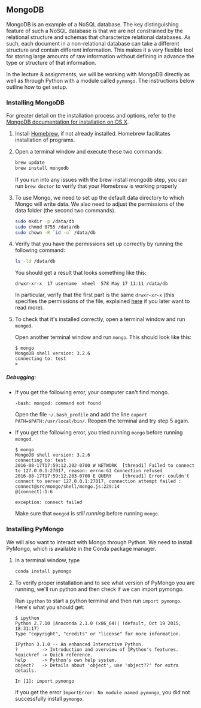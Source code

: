 ## MongoDB

MongoDB is an example of a NoSQL database. The key distinguishing feature of such a NoSQL database is that we are not constrained by the relational structure and schemas that characterize relational databases. As such, each document in a non-relational database can take a different structure and contain different information. This makes it a very flexible tool for storing large amounts of raw information without defining in advance the type or structure of that information.

In the lecture & assignments, we will be working with MongoDB directly as well as through Python with a module called `pymongo`. The instructions below outline how to get setup.

### Installing MongoDB

For greater detail on the installation process and options, refer to the [MongoDB documentation for installation on OS X](https://docs.mongodb.org/manual/tutorial/install-mongodb-on-os-x/ 'Install MongoDB').

1. Install [Homebrew](http://brew.sh/ 'Homebrew'), if not already installed. Homebrew facilitates installation of programs.


2. Open a terminal window and execute these two commands:

    ```bash
    brew update
    brew install mongodb
    ```

    If you run into any issues with the brew install mongodb step, you can run
    `brew doctor` to verify that your Homebrew is working properly

3. To use Mongo, we need to set up the default data directory to which Mongo will write data. We also need to adjust the permissions of the data folder (the second two commands).

    ```bash
    sudo mkdir -p /data/db
    sudo chmod 0755 /data/db
    sudo chown -R `id -u` /data/db
    ```

4. Verify that you have the permissions set up correctly by running the following command:

    ```bash
    ls -ld /data/db
    ```

    You should get a result that looks something like this:

    ```
    drwxr-xr-x  17 username  wheel  578 May 17 11:11 /data/db
    ```

    In particular, verify that the first part is the same `drwxr-xr-x` (this specifies the permissions of the file, explained [here](https://www.linux.com/learn/understanding-linux-file-permissions) if you later want to read more).

5. To check that it's installed correctly, open a terminal window and run `mongod`.

    Open another terminal window and run `mongo`. This should look like this:

    ```
    $ mongo
    MongoDB shell version: 3.2.6
    connecting to: test
    >
    ```

##### Debugging:

* If you get the following error, your computer can't find mongo.

    ```
    -bash: mongod: command not found
    ```

    Open the file `~/.bash_profile` and add the line `export PATH=$PATH:/usr/local/bin/`. Reopen the terminal and try step 5 again.

* If you get the following error, you tried running `mongo` before running `mongod`.

    ```
    $ mongo
    MongoDB shell version: 3.2.6
    connecting to: test
    2016-08-17T17:59:12.202-0700 W NETWORK  [thread1] Failed to connect to 127.0.0.1:27017, reason: errno:61 Connection refused
    2016-08-17T17:59:12.203-0700 E QUERY    [thread1] Error: couldn't connect to server 127.0.0.1:27017, connection attempt failed :
    connect@src/mongo/shell/mongo.js:229:14
    @(connect):1:6

    exception: connect failed
    ```

    Make sure that `mongod` is *still running* before running `mongo`.

### Installing PyMongo

We will also want to interact with Mongo through Python. We need to install PyMongo, which is available in the Conda package manager.

1. In a terminal window, type

    ```bash
    conda install pymongo
    ```

2. To verify proper installation and to see what version of PyMongo you are running, we'll run python and then check if we can import pymongo.

    Run `ipython` to start a python terminal and then run `import pymongo`. Here's what you should get:

    ```
    $ ipython
    Python 2.7.10 |Anaconda 2.1.0 (x86_64)| (default, Oct 19 2015, 18:31:17)
    Type "copyright", "credits" or "license" for more information.

    IPython 3.1.0 -- An enhanced Interactive Python.
    ?         -> Introduction and overview of IPython's features.
    %quickref -> Quick reference.
    help      -> Python's own help system.
    object?   -> Details about 'object', use 'object??' for extra details.

    In [1]: import pymongo
    ```

    If you get the error `ImportError: No module named pymongo`, you did not successfully install `pymongo`.
